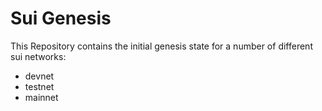 # Sui Genesis

This Repository contains the initial genesis state for a number of different
sui networks:

- devnet
- testnet
- mainnet
